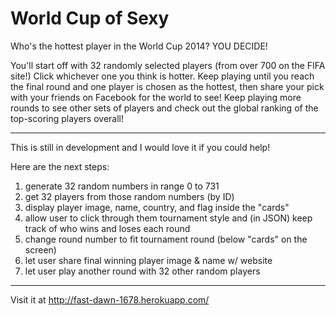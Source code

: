 World Cup of Sexy
==============

Who's the hottest player in the World Cup 2014? YOU DECIDE! 

You'll start off with 32 randomly selected players (from over 700 on the FIFA site!) Click whichever one you think is hotter. Keep playing until you reach the final round and one player is chosen as the hottest, then share your pick with your friends on Facebook for the world to see! Keep playing more rounds to see other sets of players and check out the global ranking of the top-scoring players overall! 

---------------

This is still in development and I would love it if you could help!   
   
Here are the next steps:   
1) generate 32 random numbers in range 0 to 731  
2) get 32 players from those random numbers (by ID)  
3) display player image, name, country, and flag inside the "cards"    
4) allow user to click through them tournament style and (in JSON) keep track of who wins and loses each round    
5) change round number to fit tournament round (below "cards" on the screen)   
6) let user share final winning player image & name w/ website    
7) let user play another round with 32 other random players   

---------------

Visit it at http://fast-dawn-1678.herokuapp.com/
